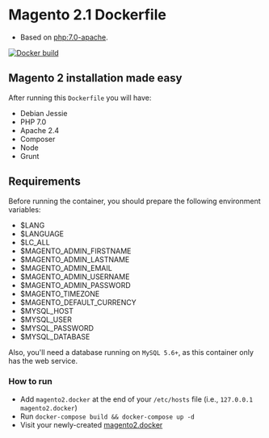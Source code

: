 # Magento 2.1 Dockerfile
- Based on [php:7.0-apache](https://github.com/docker-library/php/blob/ddc7084c8a78ea12f0cfdceff7d03c5a530b787e/7.0/apache/Dockerfile).

[![Docker build](http://dockeri.co/image/roura/magento2.1)](https://hub.docker.com/r/roura/magento2.1/)

## Magento 2 installation made easy
After running this `Dockerfile` you will have:
- Debian Jessie
- PHP 7.0
- Apache 2.4
- Composer
- Node
- Grunt

## Requirements
Before running the container, you should prepare the following environment variables:
- $LANG
- $LANGUAGE
- $LC_ALL
- $MAGENTO_ADMIN_FIRSTNAME
- $MAGENTO_ADMIN_LASTNAME
- $MAGENTO_ADMIN_EMAIL
- $MAGENTO_ADMIN_USERNAME
- $MAGENTO_ADMIN_PASSWORD
- $MAGENTO_TIMEZONE
- $MAGENTO_DEFAULT_CURRENCY
- $MYSQL_HOST
- $MYSQL_USER
- $MYSQL_PASSWORD
- $MYSQL_DATABASE

Also, you'll need a database running on `MySQL 5.6+`, as this container only has the web service.

### How to run
- Add `magento2.docker` at the end of your `/etc/hosts` file (i.e., `127.0.0.1 magento2.docker`)
- Run `docker-compose build && docker-compose up -d`
- Visit your newly-created [magento2.docker](http://magento2.docker/)

